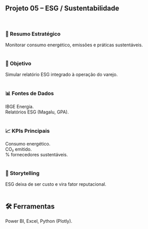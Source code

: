## Projeto 05 – ESG / Sustentabilidade
</br>

### 📌 Resumo Estratégico  
Monitorar consumo energético, emissões e práticas sustentáveis.  
</br>
 
### 🎯 Objetivo  
Simular relatório ESG integrado à operação do varejo.  
</br>

### 📊 Fontes de Dados  
IBGE Energia.  
Relatórios ESG (Magalu, GPA).  
</br>

### 📈 KPIs Principais  
Consumo energético.  
CO₂ emitido.  
% fornecedores sustentáveis.  
</br>

### 📖 Storytelling
ESG deixa de ser custo e vira fator reputacional.  
</br>

## 🛠️ Ferramentas  
Power BI, Excel, Python (Plotly).
